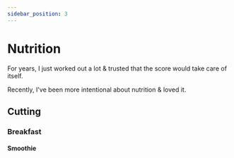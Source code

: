 ```yaml
---
sidebar_position: 3
---
```


# Nutrition

For years, I just worked out a lot & trusted that the score would take care of itself.

Recently, I've been more intentional about nutrition & loved it.

## Cutting

### Breakfast

#### Smoothie

